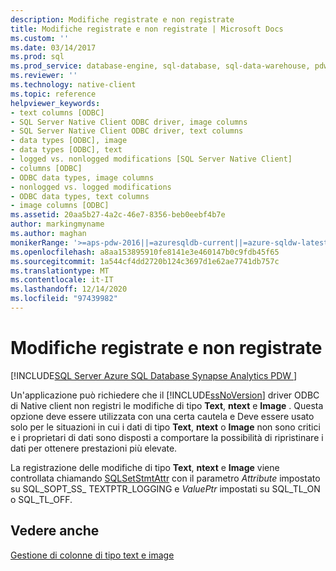 ```yaml
---
description: Modifiche registrate e non registrate
title: Modifiche registrate e non registrate | Microsoft Docs
ms.custom: ''
ms.date: 03/14/2017
ms.prod: sql
ms.prod_service: database-engine, sql-database, sql-data-warehouse, pdw
ms.reviewer: ''
ms.technology: native-client
ms.topic: reference
helpviewer_keywords:
- text columns [ODBC]
- SQL Server Native Client ODBC driver, image columns
- SQL Server Native Client ODBC driver, text columns
- data types [ODBC], image
- data types [ODBC], text
- logged vs. nonlogged modifications [SQL Server Native Client]
- columns [ODBC]
- ODBC data types, image columns
- nonlogged vs. logged modifications
- ODBC data types, text columns
- image columns [ODBC]
ms.assetid: 20aa5b27-4a2c-46e7-8356-beb0eebf4b7e
author: markingmyname
ms.author: maghan
monikerRange: '>=aps-pdw-2016||=azuresqldb-current||=azure-sqldw-latest||>=sql-server-2016||>=sql-server-linux-2017||=azuresqldb-mi-current'
ms.openlocfilehash: a8aa153895910fe8141e3e460147b0c9fdb45f65
ms.sourcegitcommit: 1a544cf4dd2720b124c3697d1e62ae7741db757c
ms.translationtype: MT
ms.contentlocale: it-IT
ms.lasthandoff: 12/14/2020
ms.locfileid: "97439982"
---
```

# <a name="logged-vs-unlogged-modifications"></a>Modifiche registrate e non registrate
[!INCLUDE[SQL Server Azure SQL Database Synapse Analytics PDW ](../../includes/applies-to-version/sql-asdb-asdbmi-asa-pdw.md)]

  Un'applicazione può richiedere che il [!INCLUDE[ssNoVersion](../../includes/ssnoversion-md.md)] driver ODBC di Native client non registri le modifiche di tipo **Text**, **ntext** e **Image** . Questa opzione deve essere utilizzata con una certa cautela e Deve essere usato solo per le situazioni in cui i dati di tipo **Text**, **ntext** o **Image** non sono critici e i proprietari di dati sono disposti a comportare la possibilità di ripristinare i dati per ottenere prestazioni più elevate.  
  
 La registrazione delle modifiche di tipo **Text**, **ntext** e **Image** viene controllata chiamando [SQLSetStmtAttr](../../relational-databases/native-client-odbc-api/sqlsetstmtattr.md) con il parametro *Attribute* impostato su SQL_SOPT_SS_ TEXTPTR_LOGGING e *ValuePtr* impostati su SQL_TL_ON o SQL_TL_OFF.  
  
## <a name="see-also"></a>Vedere anche  
 [Gestione di colonne di tipo text e image](../../relational-databases/native-client-odbc-text-image-columns/managing-text-and-image-columns.md)  
  
  
